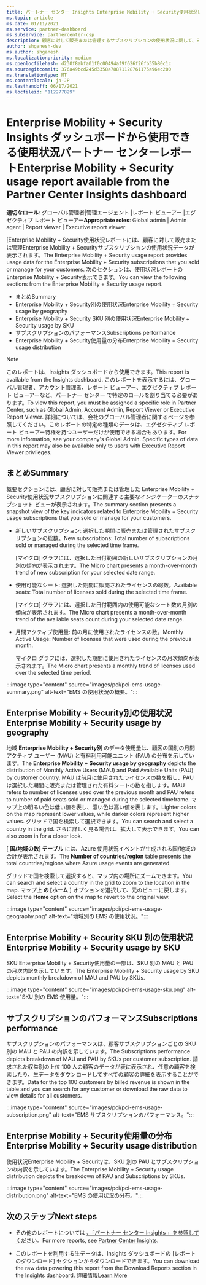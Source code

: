 ```yaml
---
title: パートナー センター Insights Enterprise Mobility + Security使用状況レポート
ms.topic: article
ms.date: 01/11/2021
ms.service: partner-dashboard
ms.subservice: partnercenter-csp
description: 顧客に対して販売または管理するサブスクリプションの使用状況に関して、Enterprise Mobility + Securityを改善できる場所を確認します。
author: shganesh-dev
ms.author: shganesh
ms.localizationpriority: medium
ms.openlocfilehash: d230f8abfa01f0c00494af9f626f26fb35b80c1c
ms.sourcegitcommit: 376a49bcd245d3358a78871128761175a96ec200
ms.translationtype: MT
ms.contentlocale: ja-JP
ms.lasthandoff: 06/17/2021
ms.locfileid: "112277829"
---
```

# <a name="enterprise-mobility--security-usage-report-available-from-the-partner-center-insights-dashboard"></a><span data-ttu-id="2c2b2-103">Enterprise Mobility + Security Insights ダッシュボードから使用できる使用状況パートナー センターレポート</span><span class="sxs-lookup"><span data-stu-id="2c2b2-103">Enterprise Mobility + Security usage report available from the Partner Center Insights dashboard</span></span>

<span data-ttu-id="2c2b2-104">**適切なロール**: グローバル管理者|管理エージェント |レポート ビューアー |エグゼクティブ レポート ビューアー</span><span class="sxs-lookup"><span data-stu-id="2c2b2-104">**Appropriate roles**: Global admin | Admin agent | Report viewer | Executive report viewer</span></span>

<span data-ttu-id="2c2b2-105">[Enterprise Mobility + Security使用状況レポートには、顧客に対して販売または管理Enterprise Mobility + Securityサブスクリプションの使用状況データが表示されます。</span><span class="sxs-lookup"><span data-stu-id="2c2b2-105">The Enterprise Mobility + Security usage report provides usage data for the Enterprise Mobility + Security subscriptions that you sold or manage for your customers.</span></span> <span data-ttu-id="2c2b2-106">次のセクションは、使用状況レポートのEnterprise Mobility + Security表示できます。</span><span class="sxs-lookup"><span data-stu-id="2c2b2-106">You can view the following sections from the Enterprise Mobility + Security usage report.</span></span>

- <span data-ttu-id="2c2b2-107">まとめ</span><span class="sxs-lookup"><span data-stu-id="2c2b2-107">Summary</span></span>
- <span data-ttu-id="2c2b2-108">Enterprise Mobility + Security別の使用状況</span><span class="sxs-lookup"><span data-stu-id="2c2b2-108">Enterprise Mobility + Security usage by geography</span></span>
- <span data-ttu-id="2c2b2-109">Enterprise Mobility + Security SKU 別の使用状況</span><span class="sxs-lookup"><span data-stu-id="2c2b2-109">Enterprise Mobility + Security usage by SKU</span></span>
- <span data-ttu-id="2c2b2-110">サブスクリプションのパフォーマンス</span><span class="sxs-lookup"><span data-stu-id="2c2b2-110">Subscriptions performance</span></span>
- <span data-ttu-id="2c2b2-111">Enterprise Mobility + Security使用量の分布</span><span class="sxs-lookup"><span data-stu-id="2c2b2-111">Enterprise Mobility + Security usage distribution</span></span>

 > [!NOTE]
 > <span data-ttu-id="2c2b2-112">このレポートは、Insights ダッシュボードから使用できます。</span><span class="sxs-lookup"><span data-stu-id="2c2b2-112">This report is available from the Insights dashboard.</span></span> <span data-ttu-id="2c2b2-113">このレポートを表示するには、グローバル管理者、アカウント管理者、レポート ビューアー、エグゼクティブ レポート ビューアーなど、パートナー センター で特定のロールを割り当てる必要があります。</span><span class="sxs-lookup"><span data-stu-id="2c2b2-113">To view this report, you must be assigned a specific role in Partner Center, such as Global Admin, Account Admin, Report Viewer or Executive Report Viewer.</span></span> <span data-ttu-id="2c2b2-114">詳細については、会社のグローバル管理者に関するページを参照してください。このレポートの特定の種類のデータは、エグゼクティブ レポート ビューアー特権を持つユーザーだけが使用できる場合もあります。</span><span class="sxs-lookup"><span data-stu-id="2c2b2-114">For more information, see your company's Global Admin. Specific types of data in this report may also be available only to users with Executive Report Viewer privileges.</span></span>

## <a name="summary"></a><span data-ttu-id="2c2b2-115">まとめ</span><span class="sxs-lookup"><span data-stu-id="2c2b2-115">Summary</span></span>

<span data-ttu-id="2c2b2-116">概要セクションには、顧客に対して販売または管理した Enterprise Mobility + Security使用状況サブスクリプションに関連する主要なインジケーターのスナップショット ビューが表示されます。</span><span class="sxs-lookup"><span data-stu-id="2c2b2-116">The summary section presents a snapshot view of the key indicators related to Enterprise Mobility + Security usage subscriptions that you sold or manage for your customers.</span></span> 

- <span data-ttu-id="2c2b2-117">新しいサブスクリプション: 選択した期間に販売または管理されたサブスクリプションの総数。</span><span class="sxs-lookup"><span data-stu-id="2c2b2-117">New subscriptions: Total number of subscriptions sold or managed during the selected time frame.</span></span>

   <span data-ttu-id="2c2b2-118">[マイクロ] グラフには、選択した日付範囲の新しいサブスクリプションの月別の傾向が表示されます。</span><span class="sxs-lookup"><span data-stu-id="2c2b2-118">The Micro chart presents a month-over-month trend of new subscription for your selected date range.</span></span>

- <span data-ttu-id="2c2b2-119">使用可能なシート: 選択した期間に販売されたライセンスの総数。</span><span class="sxs-lookup"><span data-stu-id="2c2b2-119">Available seats: Total number of licenses sold during the selected time frame.</span></span>

   <span data-ttu-id="2c2b2-120">[マイクロ] グラフには、選択した日付範囲内の使用可能なシート数の月別の傾向が表示されます。</span><span class="sxs-lookup"><span data-stu-id="2c2b2-120">The Micro chart presents a month-over-month trend of the available seats count during your selected date range.</span></span>

- <span data-ttu-id="2c2b2-121">月間アクティブ使用量: 前の月に使用されたライセンスの数。</span><span class="sxs-lookup"><span data-stu-id="2c2b2-121">Monthly Active Usage: Number of licenses that were used during the previous month.</span></span>

   <span data-ttu-id="2c2b2-122">マイクロ グラフには、選択した期間に使用されたライセンスの月次傾向が表示されます。</span><span class="sxs-lookup"><span data-stu-id="2c2b2-122">The Micro chart presents a monthly trend of licenses used over the selected time period.</span></span>

:::image type="content" source="images/pci/pci-ems-usage-summary.png" alt-text="EMS の使用状況の概要。":::

## <a name="enterprise-mobility--security-usage-by-geography"></a><span data-ttu-id="2c2b2-124">Enterprise Mobility + Security別の使用状況</span><span class="sxs-lookup"><span data-stu-id="2c2b2-124">Enterprise Mobility + Security usage by geography</span></span>

<span data-ttu-id="2c2b2-125">地域 **Enterprise Mobility + Security別** のデータ使用量は、顧客の国別の月間アクティブ ユーザー (MAU) と有料利用可能ユニット (PAU) の分布を示しています。</span><span class="sxs-lookup"><span data-stu-id="2c2b2-125">The **Enterprise Mobility + Security usage by geography** depicts the distribution of Monthly Active Users (MAU) and Paid Available Units (PAU) by customer country.</span></span> <span data-ttu-id="2c2b2-126">MAU は前月に使用されたライセンスの数を指し、PAU は選択した期間に販売または管理された有料シートの数を指します。</span><span class="sxs-lookup"><span data-stu-id="2c2b2-126">MAU refers to number of licenses used over the previous month and PAU refers to number of paid seats sold or managed during the selected timeframe.</span></span> <span data-ttu-id="2c2b2-127">マップ上の明るい色は低い値を表し、濃い色は高い値を表します。</span><span class="sxs-lookup"><span data-stu-id="2c2b2-127">Lighter colors on the map represent lower values, while darker colors represent higher values.</span></span> <span data-ttu-id="2c2b2-128">グリッドで国を検索して選択できます。</span><span class="sxs-lookup"><span data-stu-id="2c2b2-128">You can search and select a country in the grid.</span></span> <span data-ttu-id="2c2b2-129">さらに詳しく見る場合は、拡大して表示できます。</span><span class="sxs-lookup"><span data-stu-id="2c2b2-129">You can also zoom in for a closer look.</span></span>

<span data-ttu-id="2c2b2-130">[ **国/地域の数] テーブル** には、Azure 使用状況イベントが生成される国/地域の合計が表示されます。</span><span class="sxs-lookup"><span data-stu-id="2c2b2-130">The **Number of countries/region** table presents the total countries/regions where Azure usage events are generated.</span></span>

<span data-ttu-id="2c2b2-131">グリッドで国を検索して選択すると、マップ内の場所にズームできます。</span><span class="sxs-lookup"><span data-stu-id="2c2b2-131">You can search and select a country in the grid to zoom to the location in the map.</span></span> <span data-ttu-id="2c2b2-132">マップ上 **の [ホーム** ] オプションを選択して、元のビューに戻します。</span><span class="sxs-lookup"><span data-stu-id="2c2b2-132">Select the **Home** option on the map to revert to the original view.</span></span>

:::image type="content" source="images/pci/pci-ems-usage-geography.png" alt-text="地域別の EMS の使用状況。":::

## <a name="enterprise-mobility--security-usage-by-sku"></a><span data-ttu-id="2c2b2-134">Enterprise Mobility + Security SKU 別の使用状況</span><span class="sxs-lookup"><span data-stu-id="2c2b2-134">Enterprise Mobility + Security usage by SKU</span></span>

<span data-ttu-id="2c2b2-135">SKU Enterprise Mobility + Security使用量の一部は、SKU 別の MAU と PAU の月次内訳を示しています。</span><span class="sxs-lookup"><span data-stu-id="2c2b2-135">The Enterprise Mobility + Security usage by SKU depicts monthly breakdown of MAU and PAU by SKUs.</span></span>

:::image type="content" source="images/pci/pci-ems-usage-sku.png" alt-text="SKU 別の EMS 使用量。":::

## <a name="subscriptions-performance"></a><span data-ttu-id="2c2b2-137">サブスクリプションのパフォーマンス</span><span class="sxs-lookup"><span data-stu-id="2c2b2-137">Subscriptions performance</span></span>

<span data-ttu-id="2c2b2-138">サブスクリプションのパフォーマンスは、顧客サブスクリプションごとの SKU 別の MAU と PAU の内訳を示しています。</span><span class="sxs-lookup"><span data-stu-id="2c2b2-138">The Subscriptions performance depicts breakdown of MAU and PAU by SKUs per customer subscription.</span></span> <span data-ttu-id="2c2b2-139">請求された収益別の上位 100 人の顧客のデータが表に表示され、任意の顧客を検索したり、生データをダウンロードしてすべての顧客の詳細を表示することができます。</span><span class="sxs-lookup"><span data-stu-id="2c2b2-139">Data for the top 100 customers by billed revenue is shown in the table and you can search for any customer or download the raw data to view details for all customers.</span></span>

:::image type="content" source="images/pci/pci-ems-usage-subscription.png" alt-text="EMS サブスクリプションのパフォーマンス。":::

## <a name="enterprise-mobility--security-usage-distribution"></a><span data-ttu-id="2c2b2-141">Enterprise Mobility + Security使用量の分布</span><span class="sxs-lookup"><span data-stu-id="2c2b2-141">Enterprise Mobility + Security usage distribution</span></span>

<span data-ttu-id="2c2b2-142">使用状況Enterprise Mobility + Securityは、SKU 別の PAU とサブスクリプションの内訳を示しています。</span><span class="sxs-lookup"><span data-stu-id="2c2b2-142">The Enterprise Mobility + Security usage distribution depicts the breakdown of PAU and Subscriptions by SKUs.</span></span>

:::image type="content" source="images/pci/pci-ems-usage-distribution.png" alt-text="EMS の使用状況の分布。":::

## <a name="next-steps"></a><span data-ttu-id="2c2b2-144">次のステップ</span><span class="sxs-lookup"><span data-stu-id="2c2b2-144">Next steps</span></span>

- <span data-ttu-id="2c2b2-145">その他のレポートについては [、「パートナー センター Insights 」を参照してください](partner-center-insights.md)。</span><span class="sxs-lookup"><span data-stu-id="2c2b2-145">For more reports, see [Partner Center Insights](partner-center-insights.md).</span></span>

- <span data-ttu-id="2c2b2-146">このレポートを利用する生データは、Insights ダッシュボードの [レポートのダウンロード] セクションからダウンロードできます。</span><span class="sxs-lookup"><span data-stu-id="2c2b2-146">You can download the raw data powering this report from the Download Reports section in the Insights dashboard.</span></span> [<span data-ttu-id="2c2b2-147">詳細情報</span><span class="sxs-lookup"><span data-stu-id="2c2b2-147">Learn More</span></span>](pci-download-reports.md) 
